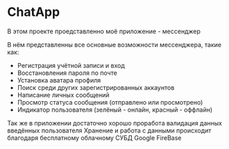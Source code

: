 # ChatApp

В этом проекте проедставленно моё приложение - мессенджер

В нём представленны все основные возможности мессенджера, такие как:
* Регистрация учётной записи и вход
* Восстановления пароля по почте
* Установка аватара профиля
* Поиск среди других зарегистрированных аккаунтов
* Написание личных сообщений
* Просмотр статуса сообщения (отправлено или просмотрено)
* Индикатор пользователя (зелёный - онлайн, красный - оффлайн)

Так же в приложении достаточно хорошо проработа валидация данных введённых пользователя
Хранение и работа с данными происходит благодаря бесплатному облачному СУБД Google FireBase
